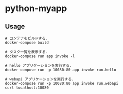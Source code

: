 # python-myapp

## Usage

    # コンテナをビルドする.
    docker-compose build

    # タスク一覧を表示する.
    docker-compose run app invoke -l

    # hello アプリケーションを実行する.
    docker-compose run -p 10080:80 app invoke run.hello

    # webapi アプリケーションを実行する.
    docker-compose run -p 10080:80 app invoke run.webapi
    curl localhost:10080

